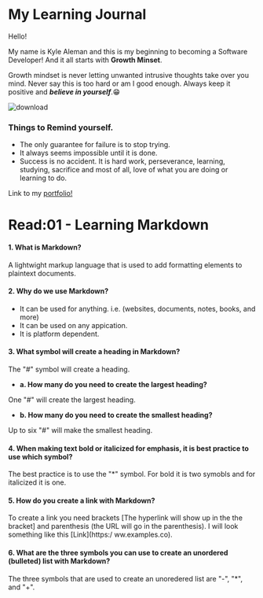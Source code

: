 # My Learning Journal

Hello! 

My name is Kyle Aleman and this is my beginning to becoming a Software Developer! And it all starts with **Growth Minset**. 

Growth mindset is never letting unwanted intrusive thoughts take over you mind. Never say this is too hard or am I good enough. Always keep it positive and **_believe in yourself_**.:grin:

![download](https://github.com/kaleman18/reading-notes/assets/147420762/7732e57e-6985-423f-8f92-d46650865b16)

### Things to Remind yourself.
- The only guarantee for failure is to stop trying.
- It always seems impossible until it is done.
- Success is no accident. It is hard work, perseverance, learning, studying, sacrifice and most of all, love of what you are doing or learning to do.

Link to my [portfolio!](https://github.com/kaleman18)

# Read:01 - Learning Markdown

#### 1. What is Markdown?
A lightwight markup language that is used to add formatting elements to plaintext documents.

#### 2. Why do we use Markdown?
- It can be used for anything. i.e. (websites, documents, notes, books, and more)
- It can be used on any appication.
- It is platform dependent.
#### 3. What symbol will create a heading in Markdown?
The "#" symbol will create a heading. 
  - **a. How many do you need to create the largest heading?**

One "#" will create the largest heading.

  - **b. How many do you need to create the smallest heading?**

Up to six "#" will make the smallest heading.

#### 4. When making text bold or italicized for emphasis, it is best practice to use which symbol?

The best practice is to use the "*" symbol. For bold it is two symobls and for italicized it is one. 

#### 5. How do you create a link with Markdown?

To create a link you need brackets [The hyperlink will show up in the the bracket] and parenthesis (the URL will go in the parenthesis). I will look something like this [Link](https:/ ww.examples.co).

#### 6. What are the three symbols you can use to create an unordered (bulleted) list with Markdown?

The three symbols that are used to create an unoredered list are "-", "*", and "+". 


